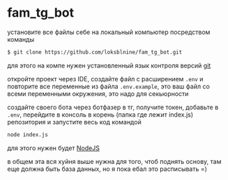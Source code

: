 # fam_tg_bot

установите все файлы себе на локальный компьютер посредством команды 
```sh
$ git clone https://github.com/loksblnine/fam_tg_bot.git
```
для этого на компе нужен установленный язык контроля версий [git](https://git-scm.com/book/ru/v2/%D0%92%D0%B2%D0%B5%D0%B4%D0%B5%D0%BD%D0%B8%D0%B5-%D0%A3%D1%81%D1%82%D0%B0%D0%BD%D0%BE%D0%B2%D0%BA%D0%B0-Git) 

откройте проект через IDE, создайте файл с расширением `.env` и повторите все переменные из файла `.env.example`, это ваш файл со всеми переменными окружения, это надо для секьюрности 

создайте своего бота через ботфазер в тг, получите токен, добавьте в `.env`, перейдите в консоль в корень (папка где лежит index.js) репозитория и запустите весь код командой 
```sh
node index.js 
```

для этого нужен будет [NodeJS](https://nodejs.org/uk/download/)

в общем эта вся хуйня выше нужна для того, чтоб поднять основу, там еще должна быть база данных, но я пока ебал это расписывать =)
